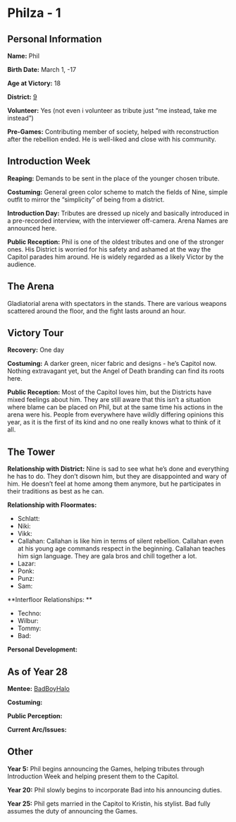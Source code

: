 # Philza - 1

## Personal Information
**Name:** Phil

**Birth Date:** March 1, -17

**Age at Victory:** 18

**District:** [9](https://github.com/lynxleitmotif/lynxleitmotif/Worldbuilding/Districts/district9.md)

**Volunteer:** Yes (not even i volunteer as tribute just “me instead, take me instead”)

**Pre-Games:** Contributing member of society, helped with reconstruction after the rebellion ended. He is well-liked and close with his community.

## Introduction Week
**Reaping:** Demands to be sent in the place of the younger chosen tribute.

**Costuming:** General green color scheme to match the fields of Nine, simple outfit to mirror the “simplicity” of being from a district.

**Introduction Day:** Tributes are dressed up nicely and basically introduced in a pre-recorded interview, with the interviewer off-camera. Arena Names are announced here.

**Public Reception:** Phil is one of the oldest tributes and one of the stronger ones. His District is worried for his safety and ashamed at the way the Capitol parades him around. He is widely regarded as a likely Victor by the audience.

## The Arena
Gladiatorial arena with spectators in the stands. There are various weapons scattered around the floor, and the fight lasts around an hour.

## Victory Tour
**Recovery:** One day

**Costuming:** A darker green, nicer fabric and designs - he’s Capitol now. Nothing extravagant yet, but the Angel of Death branding can find its roots here.

**Public Reception:** Most of the Capitol loves him, but the Districts have mixed feelings about him. They are still aware that this isn’t a situation where blame can be placed on Phil, but at the same time his actions in the arena were his. People from everywhere have wildly differing opinions this year, as it is the first of its kind and no one really knows what to think of it all.

## The Tower
**Relationship with District:** Nine is sad to see what he’s done and everything he has to do. They don’t disown him, but they are disappointed and wary of him. He doesn’t feel at home among them anymore, but he participates in their traditions as best as he can.

**Relationship with Floormates:** 
- Schlatt: 
- Niki: 
- Vikk:
- Callahan: Callahan is like him in terms of silent rebellion. Callahan even at his young age commands respect in the beginning. Callahan teaches him sign language. They are gala bros and chill together a lot.
- Lazar: 
- Ponk: 
- Punz: 
- Sam: 

**Interfloor Relationships: **
- Techno: 
- Wilbur: 
- Tommy:
- Bad: 

**Personal Development:**

## As of Year 28
**Mentee:** [BadBoyHalo](https://github.com/lynxleitmotif/lynxleitmotif/Characters/floor2/BadBoyHalo)

**Costuming:**

**Public Perception:**

**Current Arc/Issues:**

## Other
**Year 5:** Phil begins announcing the Games, helping tributes through Introduction Week and helping present them to the Capitol. 

**Year 20:** Phil slowly begins to incorporate Bad into his announcing duties.

**Year 25:** Phil gets married in the Capitol to Kristin, his stylist. Bad fully assumes the duty of announcing the Games.
